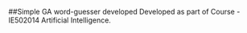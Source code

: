 ##Simple GA word-guesser developed
Developed as part of Course - IE502014 Artificial Intelligence. 

